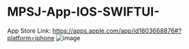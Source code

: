 # MPSJ-App-IOS-SWIFTUI-
App Store Link: https://apps.apple.com/app/id1603668876#?platform=iphone
![image](https://user-images.githubusercontent.com/90727656/168678879-93a14292-ae79-4129-a1e9-4e358fec8db2.png)
